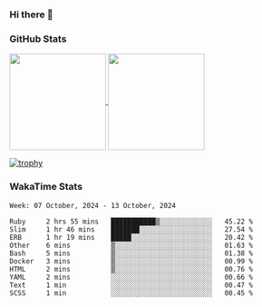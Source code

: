### Hi there 👋

### GitHub Stats

<a href="https://github.com/anuraghazra/github-readme-stats">
  <img align="center" height="170px" src="https://github-readme-stats.vercel.app/api/top-langs/?username=tksfjt1024&layout=compact&count_private=true&show_icons=true&show_icons=true&theme=graywhite" />
</a>
<a href="https://github.com/anuraghazra/github-readme-stats">
  <img align="center" height="170px" src="https://github-readme-stats.vercel.app/api?username=tksfjt1024&count_private=true&show_icons=true&show_icons=true&theme=graywhite" />
</a>

[![trophy](https://github-profile-trophy.vercel.app/?username=tksfjt1024)](https://github.com/ryo-ma/github-profile-trophy)

### WakaTime Stats

<!--START_SECTION:waka-->
```text
Week: 07 October, 2024 - 13 October, 2024

Ruby     2 hrs 55 mins   ███████████▒░░░░░░░░░░░░░   45.22 % 
Slim     1 hr 46 mins    ███████░░░░░░░░░░░░░░░░░░   27.54 % 
ERB      1 hr 19 mins    █████░░░░░░░░░░░░░░░░░░░░   20.42 % 
Other    6 mins          ▒░░░░░░░░░░░░░░░░░░░░░░░░   01.63 % 
Bash     5 mins          ▒░░░░░░░░░░░░░░░░░░░░░░░░   01.38 % 
Docker   3 mins          ▒░░░░░░░░░░░░░░░░░░░░░░░░   00.99 % 
HTML     2 mins          ▒░░░░░░░░░░░░░░░░░░░░░░░░   00.76 % 
YAML     2 mins          ░░░░░░░░░░░░░░░░░░░░░░░░░   00.66 % 
Text     1 min           ░░░░░░░░░░░░░░░░░░░░░░░░░   00.47 % 
SCSS     1 min           ░░░░░░░░░░░░░░░░░░░░░░░░░   00.45 % 
```
<!--END_SECTION:waka-->
